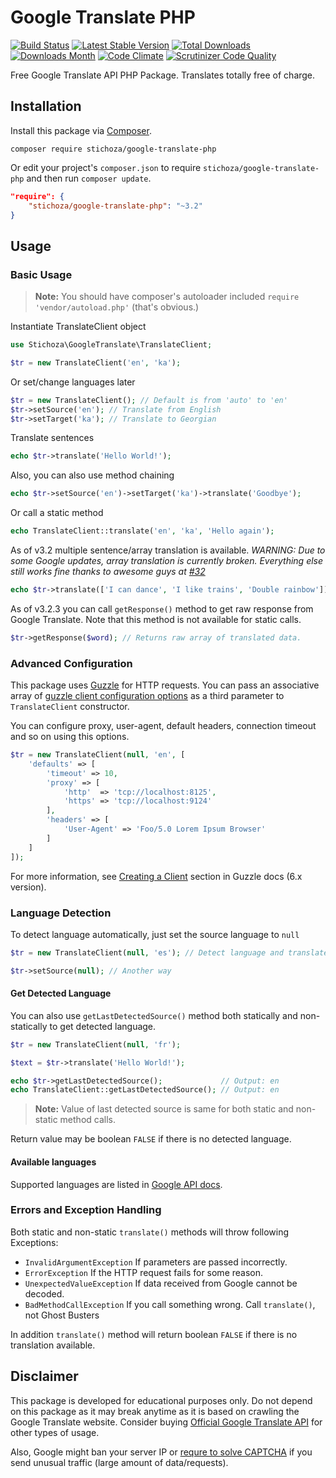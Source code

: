 Google Translate PHP
====================

[![Build Status](https://travis-ci.org/Stichoza/google-translate-php.svg?branch=master)](https://travis-ci.org/Stichoza/google-translate-php) [![Latest Stable Version](https://img.shields.io/packagist/v/Stichoza/google-translate-php.svg)](https://packagist.org/packages/stichoza/google-translate-php) [![Total Downloads](https://img.shields.io/packagist/dt/Stichoza/google-translate-php.svg)](https://packagist.org/packages/stichoza/google-translate-php) [![Downloads Month](https://img.shields.io/packagist/dm/Stichoza/google-translate-php.svg)](https://packagist.org/packages/stichoza/google-translate-php) [![Code Climate](https://img.shields.io/codeclimate/github/Stichoza/google-translate-php.svg)](https://codeclimate.com/github/Stichoza/google-translate-php) [![Scrutinizer Code Quality](https://scrutinizer-ci.com/g/Stichoza/google-translate-php/badges/quality-score.png?b=master)](https://scrutinizer-ci.com/g/Stichoza/google-translate-php/?branch=master)

Free Google Translate API PHP Package. Translates totally free of charge.

## Installation

Install this package via [Composer](https://getcomposer.org/).

```
composer require stichoza/google-translate-php
```

Or edit your project's `composer.json` to require `stichoza/google-translate-php` and then run `composer update`.

```json
"require": {
    "stichoza/google-translate-php": "~3.2"
}
```

## Usage

### Basic Usage

> **Note:** You should have composer's autoloader included `require 'vendor/autoload.php'` (that's obvious.)

Instantiate TranslateClient object

```php
use Stichoza\GoogleTranslate\TranslateClient;

$tr = new TranslateClient('en', 'ka');
```
Or set/change languages later
```php
$tr = new TranslateClient(); // Default is from 'auto' to 'en'
$tr->setSource('en'); // Translate from English
$tr->setTarget('ka'); // Translate to Georgian
```
Translate sentences
```php
echo $tr->translate('Hello World!');
```
Also, you can also use method chaining
```php
echo $tr->setSource('en')->setTarget('ka')->translate('Goodbye');
```
Or call a static method
```php
echo TranslateClient::translate('en', 'ka', 'Hello again');
```

As of v3.2 multiple sentence/array translation is available. *WARNING: Due to some Google updates, array translation is currently broken. Everything else still works fine thanks to awesome guys at [#32](https://github.com/Stichoza/google-translate-php/issues/32)*

```php
echo $tr->translate(['I can dance', 'I like trains', 'Double rainbow']);
```

As of v3.2.3 you can call `getResponse()` method to get raw response from Google Translate. Note that this method is not available for static calls.

```php
$tr->getResponse($word); // Returns raw array of translated data.
```

### Advanced Configuration

This package uses [Guzzle](https://github.com/guzzle/guzzle) for HTTP requests. You can pass an associative array of [guzzle client configuration options](http://guzzle.readthedocs.org/en/5.3/clients.html#creating-a-client) as a third parameter to `TranslateClient` constructor.

You can configure proxy, user-agent, default headers, connection timeout and so on using this options.

```php
$tr = new TranslateClient(null, 'en', [
    'defaults' => [
        'timeout' => 10,
        'proxy' => [
            'http'  => 'tcp://localhost:8125',
            'https' => 'tcp://localhost:9124'
        ],
        'headers' => [
            'User-Agent' => 'Foo/5.0 Lorem Ipsum Browser'
        ]
    ]
]);
```

For more information, see [Creating a Client](http://guzzle.readthedocs.org/en/latest/quickstart.html#creating-a-client) section in Guzzle docs (6.x version).

### Language Detection

To detect language automatically, just set the source language to `null`

```php
$tr = new TranslateClient(null, 'es'); // Detect language and translate to Spanish
```

```php
$tr->setSource(null); // Another way
```

#### Get Detected Language

You can also use `getLastDetectedSource()` method both statically and non-statically to get detected language.

```php
$tr = new TranslateClient(null, 'fr');

$text = $tr->translate('Hello World!');

echo $tr->getLastDetectedSource();             // Output: en
echo TranslateClient::getLastDetectedSource(); // Output: en
```

> **Note:** Value of last detected source is same for both static and non-static method calls.

Return value may be boolean `FALSE` if there is no detected language.

#### Available languages

Supported languages are listed in [Google API docs](https://cloud.google.com/translate/v2/using_rest#language-params).

### Errors and Exception Handling

Both static and non-static `translate()` methods will throw following Exceptions:

 - `InvalidArgumentException` If parameters are passed incorrectly.
 - `ErrorException` If the HTTP request fails for some reason.
 - `UnexpectedValueException` If data received from Google cannot be decoded.
 - `BadMethodCallException` If you call something wrong. Call `translate()`, not Ghost Busters

In addition `translate()` method will return boolean `FALSE` if there is no translation available.

## Disclaimer

This package is developed for educational purposes only. Do not depend on this package as it may break anytime as it is based on crawling the Google Translate website. Consider buying [Official Google Translate API](https://cloud.google.com/translate/) for other types of usage.

Also, Google might ban your server IP or [requre to solve CAPTCHA](https://github.com/Stichoza/google-translate-php/issues/18) if you send unusual traffic (large amount of data/requests).
 
